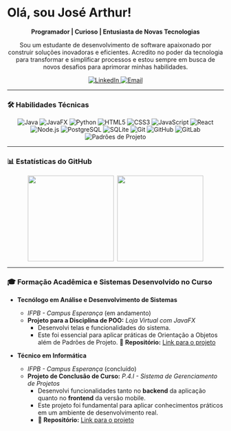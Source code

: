 # Olá, sou José Arthur!

<p align="center">
  <strong>Programador | Curioso | Entusiasta de Novas Tecnologias</strong>
</p>

<p align="center">
  Sou um estudante de desenvolvimento de software apaixonado por construir soluções inovadoras e eficientes. Acredito no poder da tecnologia para transformar e simplificar processos e estou sempre em busca de novos desafios para aprimorar minhas habilidades.
</p>

<p align="center">
  <a href="www.linkedin.com/in/josé-arthur-araújo-almeida" target="_blank">
    <img src="https://img.shields.io/badge/LinkedIn-%230077B5.svg?&style=for-the-badge&logo=linkedin&logoColor=white" alt="LinkedIn">
  </a>
  <a href="mailto:josearthurdeaalmeida@gmail.com">
    <img src="https://img.shields.io/badge/Email-D14836?style=for-the-badge&logo=gmail&logoColor=white" alt="Email">
  </a>
</p>

---

### 🛠️ Habilidades Técnicas

<p align="center">
  <img src="https://img.shields.io/badge/Java-ED8B00?style=for-the-badge&logo=openjdk&logoColor=white" alt="Java"/>
  <img src="https://img.shields.io/badge/JavaFX-5272a3?style=for-the-badge&logoColor=white" alt="JavaFX"/>
  <img src="https://img.shields.io/badge/Python-3776AB?style=for-the-badge&logo=python&logoColor=white" alt="Python"/>
  <img src="https://img.shields.io/badge/HTML5-E34F26?style=for-the-badge&logo=html5&logoColor=white" alt="HTML5"/>
  <img src="https://img.shields.io/badge/CSS3-1572B6?style=for-the-badge&logo=css3&logoColor=white" alt="CSS3"/>
  <img src="https://img.shields.io/badge/JavaScript-F7DF1E?style=for-the-badge&logo=javascript&logoColor=black" alt="JavaScript"/>
  <img src="https://img.shields.io/badge/React-20232A?style=for-the-badge&logo=react&logoColor=61DAFB" alt="React"/>
  <img src="https://img.shields.io/badge/Node.js-339933?style=for-the-badge&logo=nodedotjs&logoColor=white" alt="Node.js"/>
  <img src="https://img.shields.io/badge/PostgreSQL-4169E1?style=for-the-badge&logo=postgresql&logoColor=white" alt="PostgreSQL"/>
  <img src="https://img.shields.io/badge/SQLite-003B57?style=for-the-badge&logo=sqlite&logoColor=white" alt="SQLite"/>
  <img src="https://img.shields.io/badge/Git-F05032?style=for-the-badge&logo=git&logoColor=white" alt="Git"/>
  <img src="https://img.shields.io/badge/GitHub-100000?style=for-the-badge&logo=github&logoColor=white" alt="GitHub"/>
  <img src="https://img.shields.io/badge/GitLab-330F63?style=for-the-badge&logo=gitlab&logoColor=white" alt="GitLab"/>
  <img src="https://img.shields.io/badge/Padrões_de_Projeto-100000?style=for-the-badge&logoColor=white" alt="Padrões de Projeto"/>
</p>

---

### 📊 Estatísticas do GitHub

<div style="display: flex; justify-content: center; align-items: center; gap: 8px; flex-wrap: wrap;">
  <img height="200" src="https://github-readme-stats.vercel.app/api?username=JoseArthurAlmeida&theme=react&show_icons=true&count_private=true&hide_rank=true&bg_color=00000000&"/>
  <img height="200" src="https://github-readme-stats.vercel.app/api/top-langs/?username=JoseArthurAlmeida&theme=react&show_icons=true&layout=compact&bg_color=00000000"/>
</div>

---

### 🎓 Formação Acadêmica e Sistemas Desenvolvido no Curso

-   **Tecnólogo em Análise e Desenvolvimento de Sistemas**
    -   _IFPB - Campus Esperança_ (em andamento)
    -   **Projeto para a Disciplina de POO:** _Loja Virtual com JavaFX_
        - Desenvolvi telas e funcionalidades do sistema.
        - Este foi essencial para aplicar práticas de Orientação a Objetos além de Padrões de Projeto.
        🔗 **Repositório:** [Link para o projeto](https://github.com/JoseArthurAlmeida/ProjetoPOO)

-   **Técnico em Informática**
    -   _IFPB - Campus Esperança_ (concluído)
    -   **Projeto de Conclusão de Curso:** _P.4.I - Sistema de Gerenciamento de Projetos_
        -   Desenvolvi funcionalidades tanto no **backend** da aplicação quanto no **frontend** da versão mobile.
        -   Este projeto foi fundamental para aplicar conhecimentos práticos em um ambiente de desenvolvimento real.
        -   🔗 **Repositório:** [Link para o projeto](https://github.com/JoseArthurAlmeida/p4i-web)
